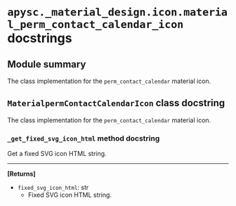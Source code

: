 # `apysc._material_design.icon.material_perm_contact_calendar_icon` docstrings

## Module summary

The class implementation for the `perm_contact_calendar` material icon.

## `MaterialpermContactCalendarIcon` class docstring

The class implementation for the `perm_contact_calendar` material icon.

### `_get_fixed_svg_icon_html` method docstring

Get a fixed SVG icon HTML string.<hr>

**[Returns]**

- `fixed_svg_icon_html`: str
  - Fixed SVG icon HTML string.
